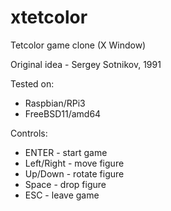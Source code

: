 # xtetcolor
Tetcolor game clone (X Window)

Original idea - Sergey Sotnikov, 1991

Tested on:
  - Raspbian/RPi3
  - FreeBSD11/amd64

Controls:
  * ENTER       - start game
  * Left/Right  - move figure
  * Up/Down     - rotate figure
  * Space       - drop figure
  * ESC         - leave game
